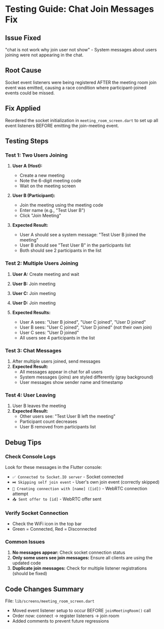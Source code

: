 # Testing Guide: Chat Join Messages Fix

## Issue Fixed
"chat is not work why join user not show" - System messages about users joining were not appearing in the chat.

## Root Cause
Socket event listeners were being registered AFTER the meeting room join event was emitted, causing a race condition where participant-joined events could be missed.

## Fix Applied
Reordered the socket initialization in `meeting_room_screen.dart` to set up all event listeners BEFORE emitting the join-meeting event.

## Testing Steps

### Test 1: Two Users Joining
1. **User A (Host):**
   - Create a new meeting
   - Note the 6-digit meeting code
   - Wait on the meeting screen

2. **User B (Participant):**
   - Join the meeting using the meeting code
   - Enter name (e.g., "Test User B")
   - Click "Join Meeting"

3. **Expected Result:**
   - User A should see a system message: "Test User B joined the meeting"
   - User B should see "Test User B" in the participants list
   - Both should see 2 participants in the list

### Test 2: Multiple Users Joining
1. **User A:** Create meeting and wait
2. **User B:** Join meeting
3. **User C:** Join meeting
4. **User D:** Join meeting

5. **Expected Results:**
   - User A sees: "User B joined", "User C joined", "User D joined"
   - User B sees: "User C joined", "User D joined" (not their own join)
   - User C sees: "User D joined"
   - All users see 4 participants in the list

### Test 3: Chat Messages
1. After multiple users joined, send messages
2. **Expected Result:**
   - All messages appear in chat for all users
   - System messages (joins) are styled differently (gray background)
   - User messages show sender name and timestamp

### Test 4: User Leaving
1. User B leaves the meeting
2. **Expected Result:**
   - Other users see: "Test User B left the meeting"
   - Participant count decreases
   - User B removed from participants list

## Debug Tips

### Check Console Logs
Look for these messages in the Flutter console:
- `✅ Connected to Socket.IO server` - Socket connected
- `⏭️ Skipping self join event` - User's own join event (correctly skipped)
- `🔗 Creating connection with [name] ([id])` - WebRTC connection attempt
- `📤 Sent offer to [id]` - WebRTC offer sent

### Verify Socket Connection
- Check the WiFi icon in the top bar
- Green = Connected, Red = Disconnected

### Common Issues
1. **No messages appear:** Check socket connection status
2. **Only some users see join messages:** Ensure all clients are using the updated code
3. **Duplicate join messages:** Check for multiple listener registrations (should be fixed)

## Code Changes Summary
File: `lib/screens/meeting_room_screen.dart`
- Moved event listener setup to occur BEFORE `joinMeetingRoom()` call
- Order now: connect → register listeners → join room
- Added comments to prevent future regressions
